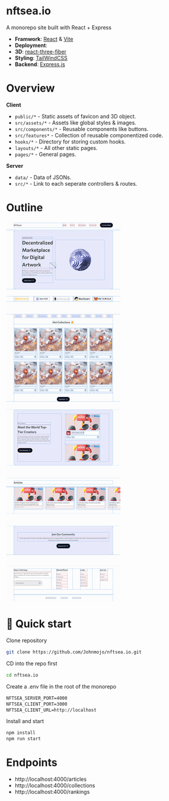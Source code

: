 # nftsea.io

A monorepo site built with React + Express

- **Framwork**: [React](https://reactjs.org/) & [Vite](https://vitejs.dev/)
- **Deployment**: []()
- **3D**: [react-three-fiber](https://github.com/pmndrs/react-three-fiber)
- **Styling**: [TailWindCSS](https://tailwindcss.com/)
- **Backend**: [Express.js](https://expressjs.com/)

# Overview

**Client**

- `public/*` - Static assets of favicon and 3D object.
- `src/assets/*` - Assets like global styles & images.
- `src/components/*` - Reusable components like buttons.
- `src/features*` - Collection of reusable componentized code.
- `hooks/*` - Directory for storing custom hooks.
- `layouts/*` - All other static pages.
- `pages/*` - General pages.

**Server**

- `data/` - Data of JSONs.
- `src/*` - Link to each seperate controllers & routes.

# Outline

![Outline](https://github.com/Johnmojo/nftsea.io/blob/main/.github/images/outline.png)

# 🚀 Quick start

Clone repository

```sh
git clone https://github.com/Johnmojo/nftsea.io.git
```

CD into the repo first

```sh
cd nftsea.io
```

Create a .env file in the root of the monorepo

```env
NFTSEA_SERVER_PORT=4000
NFTSEA_CLIENT_PORT=3000
NFTSEA_CLIENT_URL=http://localhost
```

Install and start

```sh
npm install
npm run start
```

# Endpoints

- http://localhost:4000/articles
- http://localhost:4000/collections
- http://localhost:4000/rankings
